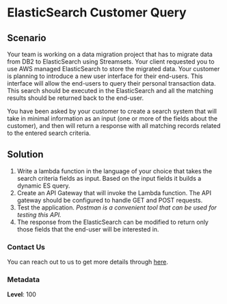 # ElasticSearch Customer Query

## Scenario

Your team is working on a data migration project that has to migrate data from DB2 to ElasticSearch using Streamsets. Your client requested you to use AWS managed ElasticSearch to store the migrated data. Your customer is planning to introduce a new user interface for their end-users. This interface will allow the end-users to query their personal transaction data. This search should be executed in the ElasticSearch  and all the matching results should be returned back to the end-user.

You have been asked by your customer to create a search system that will take in minimal information as an input (one or more of the fields about the customer), and then will return a response with all matching records related to the entered search criteria.

## Solution

1. Write a lambda function in the language of your choice that takes the search criteria fields as input. Based on the input fields it builds a dynamic ES query.
1. Create an API Gateway that will invoke the Lambda function. The API gateway should be configured to handle GET and POST requests.
1. Test the application.
    _Postman is a convenient tool that can be used for testing this API._
1. The response from the ElasticSearch can be modified to return only those fields that the end-user will be interested in.

### Contact Us

You can reach out to us to get more details through [here](https://youtube.com/c/valaxytechnologies/about).

### Metadata

**Level**: 100
